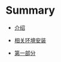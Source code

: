 # Summary

* [介绍](README.md)


* [相关环境安装](book-content/install-groovy.md)


* [第一部分](book-content/install-groovy.md)



